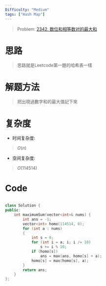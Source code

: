 ```yaml
---
Difficulty: "Medium"
tags: ["Hash Map"]
---
```


> Problem: [2342. 数位和相等数对的最大和](https://leetcode.cn/problems/max-sum-of-a-pair-with-equal-sum-of-digits/description/)

# 思路
> 思路就是Leetcode第一題的哈希表一樣

# 解题方法
> 把出現過數字和的最大值記下來

# 复杂度
- 时间复杂度:
> $O(n)$

- 空间复杂度:
> $O(114514)$
  
# Code
```C++ []

class Solution {
public:
    int maximumSum(vector<int>& nums) {
        int ans = -1;
        vector<int> homo(114514, 0);
        for (int a : nums)
        {
            int s = 0;
            for (int i = a; i; i /= 10)
                s += i % 10;
            if (homo[s])
                ans = max(ans, homo[s] + a);
            homo[s] = max(homo[s], a);
        }
        return ans;
    }
};
```